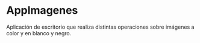 AppImagenes
===========

Aplicación de escritorio que realiza distintas operaciones sobre imágenes a color y en blanco y negro.
